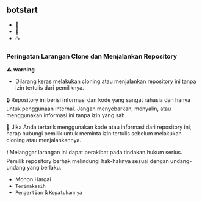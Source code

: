 ## botstart
- 🚬
- 🍚
- ☕
### Peringatan Larangan Clone dan Menjalankan Repository

⚠️ **warning**
- Dilarang keras melakukan cloning atau menjalankan repository ini tanpa izin tertulis dari pemiliknya.

🔒 Repository ini berisi informasi dan kode yang sangat rahasia dan hanya untuk penggunaan internal. Jangan menyebarkan, menyalin, atau menggunakan informasi ini tanpa izin yang sah.

📩 Jika Anda tertarik menggunakan kode atau informasi dari repository ini, harap hubungi pemilik untuk meminta izin tertulis sebelum melakukan cloning atau menjalankannya.

❗️ Melanggar larangan ini dapat berakibat pada tindakan hukum serius. Pemilik repository berhak melindungi hak-haknya sesuai dengan undang-undang yang berlaku.

- Mohon Hargai
- `Terimakasih`
- `Pengertian` & `Kepatuhannya`

